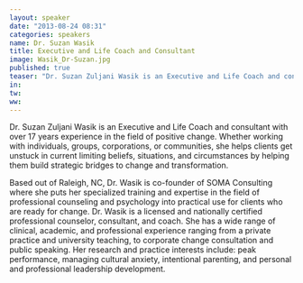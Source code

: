 ```yaml
---
layout: speaker
date: "2013-08-24 08:31"
categories: speakers
name: Dr. Suzan Wasik
title: Executive and Life Coach and Consultant
image: Wasik_Dr-Suzan.jpg
published: true
teaser: "Dr. Suzan Zuljani Wasik is an Executive and Life Coach and consultant with over 17 years experience in the field of positive change. Whether working with individuals, groups, corporations, or communities, she helps clients get unstuck in current limiting beliefs, situations, and circumstances by helping them build strategic bridges to change and transformation."
in:
tw:
ww: 
---
```


Dr. Suzan Zuljani Wasik is an Executive and Life Coach and consultant with over 17 years experience in the field of positive change. Whether working with individuals, groups, corporations, or communities, she helps clients get unstuck in current limiting beliefs, situations, and circumstances by helping them build strategic bridges to change and transformation.

Based out of Raleigh, NC, Dr. Wasik is co-founder of SOMA Consulting where she puts her specialized training and expertise in the field of professional counseling and psychology into practical use for clients who are ready for change. Dr. Wasik is a licensed and nationally certified professional counselor, consultant, and coach.  She has a wide range of clinical, academic, and professional experience ranging from a private practice and university teaching, to corporate change consultation and public speaking. Her research and practice interests include: peak performance, managing cultural anxiety, intentional parenting, and personal and professional leadership development.